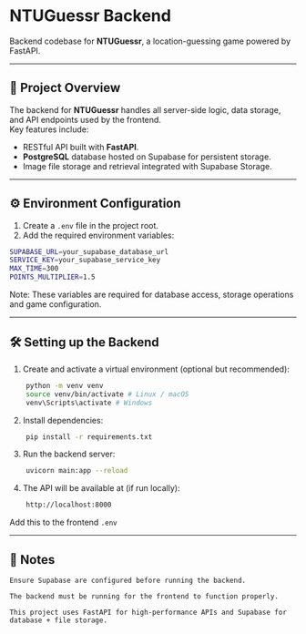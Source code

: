 # NTUGuessr Backend

Backend codebase for **NTUGuessr**, a location-guessing game powered by FastAPI.

---

## 📌 Project Overview

The backend for **NTUGuessr** handles all server-side logic, data storage, and API endpoints used by the frontend.  
Key features include:

- RESTful API built with **FastAPI**.
- **PostgreSQL** database hosted on Supabase for persistent storage.
- Image file storage and retrieval integrated with Supabase Storage.

---

## ⚙️ Environment Configuration

1. Create a `.env` file in the project root.
2. Add the required environment variables:

```bash
SUPABASE_URL=your_supabase_database_url
SERVICE_KEY=your_supabase_service_key
MAX_TIME=300
POINTS_MULTIPLIER=1.5
```

Note: These variables are required for database access, storage operations and game configuration.

---

## 🛠️ Setting up the Backend

1. Create and activate a virtual environment (optional but recommended):

```bash
    python -m venv venv
    source venv/bin/activate # Linux / macOS
    venv\Scripts\activate # Windows
```

2. Install dependencies:

```bash
    pip install -r requirements.txt
```

3. Run the backend server:

```bash
    uvicorn main:app --reload
```

4. The API will be available at (if run locally):

```bash
    http://localhost:8000
```

Add this to the frontend `.env`

---

## 📄 Notes

    Ensure Supabase are configured before running the backend.

    The backend must be running for the frontend to function properly.

    This project uses FastAPI for high-performance APIs and Supabase for database + file storage.
